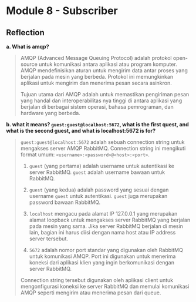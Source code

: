 # Module 8 - Subscriber
## Reflection
**a. What is amqp?**
> AMQP (Advanced Message Queuing Protocol) adalah protokol open-source untuk komunikasi antara aplikasi atau program 
> komputer. AMQP mendefinisikan aturan untuk mengirim data antar proses yang berjalan pada mesin yang berbeda. 
> Protokol ini memungkinkan aplikasi untuk mengirim dan menerima pesan secara asinkron. 
>
> Tujuan utama dari AMQP adalah untuk memastikan pengiriman pesan yang handal dan interoperabilitas nya tinggi 
> di antara aplikasi yang berjalan di berbagai sistem operasi, bahasa pemrograman, dan hardware yang berbeda.

**b. what it means? `guest:guest@localhost:5672`, what is the first quest, and what is the second guest, and what is localhost:5672 is for?**

> `guest:guest@localhost:5672` adalah sebuah connection string untuk mengakses server AMQP RabbitMQ. Connection string ini mengikuti format umum: `<username>:<password>@<host>:<port>`.
>
> 1. `guest` (yang pertama) adalah username untuk autentikasi ke server RabbitMQ. `guest` adalah username bawaan untuk RabbitMQ.
>
>2. `guest` (yang kedua) adalah password yang sesuai dengan username `guest` untuk autentikasi. `guest` juga merupakan password bawaan RabbitMQ.
>
>3. `localhost` mengacu pada alamat IP 127.0.0.1 yang merupakan alamat loopback untuk mengakses server RabbitMQ yang berjalan pada mesin yang sama. Jika server RabbitMQ berjalan di mesin lain, bagian ini harus diisi dengan nama host atau IP address server tersebut.
>
>4. `5672` adalah nomor port standar yang digunakan oleh RabbitMQ untuk komunikasi AMQP. Port ini digunakan untuk menerima koneksi dari aplikasi klien yang ingin berkomunikasi dengan server RabbitMQ.
>
>Connection string tersebut digunakan oleh aplikasi client untuk mengonfigurasi koneksi ke server RabbitMQ dan memulai komunikasi AMQP seperti mengirim atau menerima pesan dari queue.